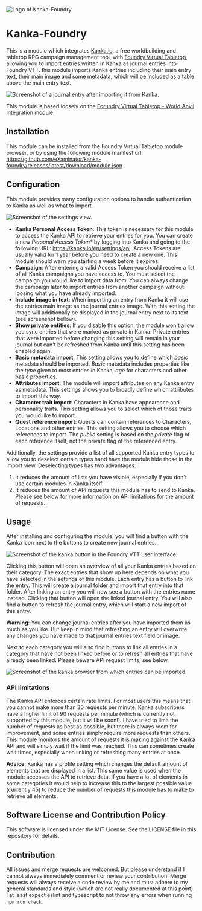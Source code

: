 <img src="./docs/assets/kanka-foundry-logo.png" alt="Logo of Kanka-Foundry" />

# Kanka-Foundry
This is a module which integrates [Kanka.io](https://kanka.io), a free worldbuilding and tabletop RPG campaign
management tool, with [Foundry Virtual Tabletop](http://foundryvtt.com), allowing you to import entries written
in Kanka as journal entries into Foundry VTT. this module imports Kanka entries including their main entry text,
their main image and some metadata, which will be included as a table above the main entry text.

<img src="./docs/assets/location.png" alt="Screenshot of a journal entry after importing it from Kanka." />

This module is based loosely on the
[Forundry Virtual Tabletop - World Anvil Integration](https://gitlab.com/foundrynet/world-anvil) module.

## Installation
This module can be installed from the Foundry Virtual Tabletop module browser, or by using the following module
manifest url: https://github.com/eXaminator/kanka-foundry/releases/latest/download/module.json.

## Configuration
This module provides many configuration options to handle authentication to Kanka as well as what to import.

<img src="./docs/assets/settings.png" alt="Screenshot of the settings view." />

- **Kanka Personal Access Token**: This token is necessary for this module to access the Kanka API to retrieve your
entries for you. You can create a new *Personal Access Token** by logging into Kanka and going to the following URL:
https://kanka.io/en/settings/api. Access Tokens are usually valid for 1 year before you need to create a new one.
This module should warn you starting a week before it expires.
- **Campaign**: After entering a valid Access Token you should receive a list of all Kanka campaigns you have access
to. You must select the campaign you would like to import data from. You can always change the campaign later to import
entries from another campaign without loosing what you have already imported.
- **Include image in text**: When importing an entry from Kanka it will use the entries main image as the journal
entries image. With this setting the image will additionally be displayed in the journal entry next to its text
(see screenshot bellow).
- **Show private entities**: If you disable this option, the module won't allow you sync entries that were marked as
private in Kanka. Private entries that were imported before changing this setting will remain in your journal but can't
be refreshed from Kanka until this setting has been enabled again.
- **Basic metadata import**: This setting allows you to define which *basic* metadata should be imported. *Basic*
metadata includes properties like the *type* given to most entries in Kanka, *age* for characters and other basic
properties.
- **Attributes import**: The module will import attributes on any Kanka entry as metadata. This settings allows you to
broadly define which attributes to import this way.
- **Character trait import**: Characters in Kanka have appearance and personality traits. This setting allows you to
select which of those traits you would like to import.
- **Quest reference import**: Quests can contain references to Characters, Locations and other entries. This setting
allows you to choose which references to import. The *public* setting is based on the *private* flag of each
reference itself, not the private flag of the referenced entry.

Additionally, the settings provide a list of all supported Kanka entry types to allow you to deselect certain types
hand have the module hide those in the import view. Deselecting types has two advantages:
1. It reduces the amount of lists you have visible, especially if you don't use certain modules in Kanka itself.
2. It reduces the amount of API requests this module has to send to Kanka. Please see below for more information on
API limitations for the amount of requests.

## Usage
After installing and configuring the module, you will find a button with the Kanka icon next to the buttons to create
new journal entries.

<img src="./docs/assets/kanka-button.png" alt="Screenshot of the kanka button in the Foundry VTT user interface." />

Clicking this button will open an overview of all your Kanka entries based on their category. The exact entries that
show up here depends on what you have selected in the settings of this module. Each entry has a button to link the
entry. This will create a journal folder and import that entry into that folder. After linking an entry you will now
see a button with the entries name instead. Clicking that button will open the linked journal entry. You will also
find a button to refresh the journal entry, which will start a new import of this entry.

**Warning**: You can change journal entries after you have imported them as much as you like. But keep in mind
that refreshing an entry will overwrite any changes you have made to that journal entries text field or image.

Next to each category you will also find buttons to link all entries in a category that have not been linked before
or to refresh all entries that have already been linked. Please beware API request limits, see below.

<img src="./docs/assets/browser.png" alt="Screenshot of the kanka browser from which entries can be imported." />

### API limitations
The Kanka API enforces certain rate limits. For most users this means that you cannot make more than 30 requests per
minute. Kanka subscribers have a higher limit of 90 requests per minute (which is currently not supported by this
module, but it will be soon!). I have tried to limit the number of requests as best as possible, but there is always
room for improvement, and some entries simply require more requests than others. This module monitors the amount of
requests it is making against the Kanka API and will simply wait if the limit was reached. This can sometimes create
wait times, especially when linking or refreshing many entries at once.

**Advice**: Kanka has a profile setting which changes the default amount of elements that are displayed in a list. This
same value is used when the module accesses the API to retrieve data. If you have a lot of elements in some categories
it would help to increase this to the largest possible value (currently 45) to reduce the number of requests this
module has to make to retrieve all elements.

## Software License and Contribution Policy
This software is licensed under the MIT License. See the LICENSE file in this repository for details.

## Contribution
All issues and merge requests are welcomed. But please understand if I cannot always immediately comment or review
your contribution. Merge requests will always receive a code review by me and must adhere to my general standards and
style (which are not really documented at this point). I at least expect eslint and typescript to not throw any errors
when running `npm run check`.
